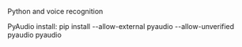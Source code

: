 Python and voice recognition

PyAudio install: pip install --allow-external pyaudio --allow-unverified pyaudio pyaudio
